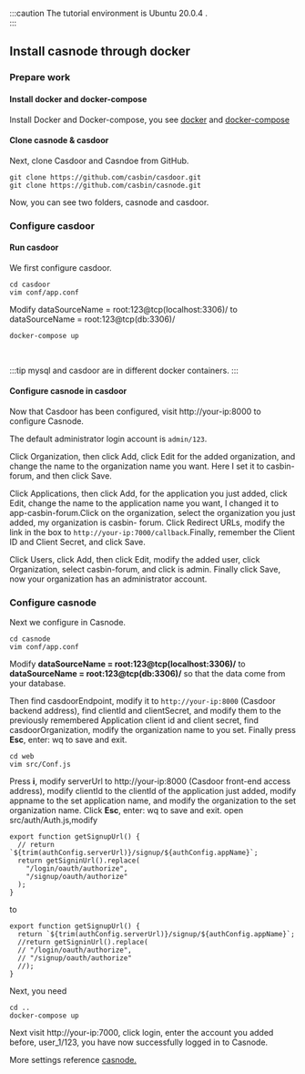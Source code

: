 :::caution
The tutorial environment is Ubuntu 20.0.4 .  
:::

## Install casnode through docker  
### Prepare work
#### Install docker and docker-compose
Install Docker and Docker-compose, you see [docker](https://docs.docker.com/get-docker/) and [docker-compose](https://docs.docker.com/compose/install/)
<br/>

#### Clone casnode & casdoor
Next, clone Casdoor and Casndoe from GitHub.    
```shell
git clone https://github.com/casbin/casdoor.git
git clone https://github.com/casbin/casnode.git
```
Now, you can see two folders, casnode and casdoor.
<br/>

### Configure casdoor

#### Run casdoor
We first configure casdoor.
```shell
cd casdoor
vim conf/app.conf
```
Modify dataSourceName = root:123@tcp(localhost:3306)/ to dataSourceName = root:123@tcp(db:3306)/
```shell
docker-compose up
```
<br/>

:::tip
mysql and casdoor are in different docker containers.
:::

#### Configure casnode in casdoor
Now that Casdoor has been configured, visit http://your-ip:8000 to configure Casnode.  

The default administrator login account is ```admin/123```.

Click Organization, then click Add, click Edit for the added organization, and change the name to the organization name you want. Here I set it to casbin-forum, and then click Save.

Click Applications, then click Add, for the application you just added, click Edit, change the name to the application name you want, I changed it to app-casbin-forum.Click on the organization, select the organization you just added, my organization  is casbin- forum. Click Redirect URLs, modify the link in the box to `http://your-ip:7000/callback`.Finally, remember the Client ID and Client Secret, and click Save. 

Click Users, click Add, then click Edit, modify the added user, click Organization, select casbin-forum, and click is admin. Finally click Save, now your organization has an administrator account.
<br/>

### Configure casnode
Next we configure in Casnode.
```shell
cd casnode
vim conf/app.conf
```
Modify **dataSourceName = root:123@tcp(localhost:3306)/** to **dataSourceName = root:123@tcp(db:3306)/** so that the data come from your database.

Then find casdoorEndpoint, modify it to `http://your-ip:8000` (Casdoor backend address), find clientId and clientSecret, and modify them to the previously remembered Application client id and client secret, find casdoorOrganization, modify the organization name to you set. Finally press **Esc**, enter: wq to save and exit.

```shell
cd web
vim src/Conf.js
```
Press **i**, modify serverUrl to http://your-ip:8000 (Casdoor front-end access address), modify clientId to the clientId of the application just added, modify appname to the set application name, and modify the organization to the set organization name. Click **Esc**, enter: wq to save and exit.
open src/auth/Auth.js,modify
```shell
export function getSignupUrl() {
  // return `${trim(authConfig.serverUrl)}/signup/${authConfig.appName}`;
  return getSigninUrl().replace(
    "/login/oauth/authorize",
    "/signup/oauth/authorize"
  );
}
```
to

```shell
export function getSignupUrl() {
  return `${trim(authConfig.serverUrl)}/signup/${authConfig.appName}`;
  //return getSigninUrl().replace(
  // "/login/oauth/authorize",
  // "/signup/oauth/authorize"
  //);
}
```

Next, you need

```shell
cd ..
docker-compose up
```

Next visit http://your-ip:7000, click login, enter the account you added before, user_1/123, you have now successfully logged in to Casnode.  

More settings reference [casnode.](https://casnode.org/docs)


